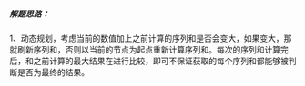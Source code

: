 ##### 解题思路：

​	1、动态规划，考虑当前的数值加上之前计算的序列和是否会变大，如果变大，那就刷新序列和，否则以当前的节点为起点重新计算序列和。每次的序列和计算完后，和之前计算的最大结果在进行比较，即可不保证获取的每个序列和都能够被判断是否为最终的结果。
